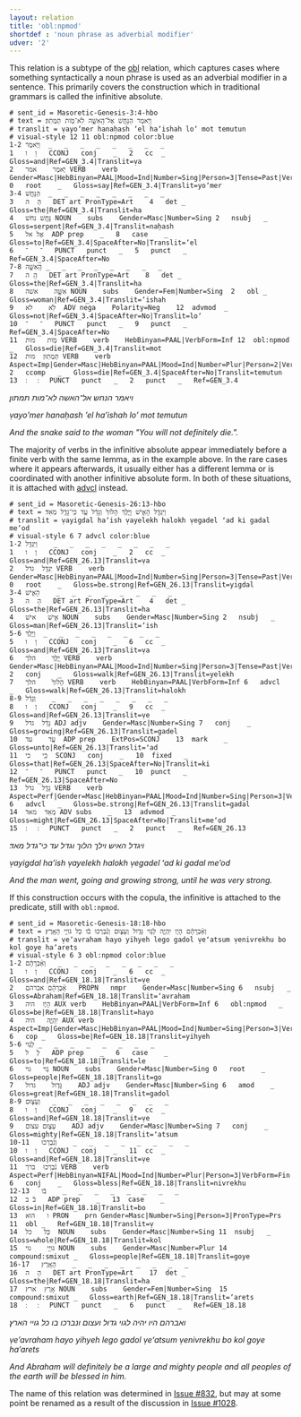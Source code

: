 ```yaml
---
layout: relation
title: 'obl:npmod'
shortdef : 'noun phrase as adverbial modifier'
udver: '2'
---
```


This relation is a subtype of the [obl]() relation, which captures cases where something syntactically a noun phrase is
used as an adverbial modifier in a sentence. This primarily covers the construction which in traditional grammars is called the infinitive absolute.

<!-- genesis 59 -->
~~~ conllu
# sent_id = Masoretic-Genesis-3:4-hbo
# text = וַיֹּ֥אמֶר הַנָּחָ֖שׁ אֶל־הָֽאִשָּׁ֑ה לֹֽא־מֹ֖ות תְּמֻתֽוּן׃
# translit = ṿayoʼmer hanaḥash ʼel haʼishah loʼ mot temutun
# visual-style 12 11 obl:npmod color:blue
1-2	וַיֹּ֥אמֶר	_	_	_	_	_	_	_	_
1	וַ	ו	CCONJ	conj	_	2	cc	_	Gloss=and|Ref=GEN_3.4|Translit=ṿa
2	יֹּ֥אמֶר	אמר	VERB	verb	Gender=Masc|HebBinyan=PAAL|Mood=Ind|Number=Sing|Person=3|Tense=Past|VerbForm=Fin	0	root	_	Gloss=say|Ref=GEN_3.4|Translit=yoʼmer
3-4	הַנָּחָ֖שׁ	_	_	_	_	_	_	_	_
3	הַ	ה	DET	art	PronType=Art	4	det	_	Gloss=the|Ref=GEN_3.4|Translit=ha
4	נָּחָ֖שׁ	נחשׁ	NOUN	subs	Gender=Masc|Number=Sing	2	nsubj	_	Gloss=serpent|Ref=GEN_3.4|Translit=naḥash
5	אֶל	אל	ADP	prep	_	8	case	_	Gloss=to|Ref=GEN_3.4|SpaceAfter=No|Translit=ʼel
6	־	־	PUNCT	punct	_	5	punct	_	Ref=GEN_3.4|SpaceAfter=No
7-8	הָֽאִשָּׁ֑ה	_	_	_	_	_	_	_	_
7	הָֽ	ה	DET	art	PronType=Art	8	det	_	Gloss=the|Ref=GEN_3.4|Translit=ha
8	אִשָּׁ֑ה	אשׁה	NOUN	subs	Gender=Fem|Number=Sing	2	obl	_	Gloss=woman|Ref=GEN_3.4|Translit=ʼishah
9	לֹֽא	לא	ADV	nega	Polarity=Neg	12	advmod	_	Gloss=not|Ref=GEN_3.4|SpaceAfter=No|Translit=loʼ
10	־	־	PUNCT	punct	_	9	punct	_	Ref=GEN_3.4|SpaceAfter=No
11	מֹ֖ות	מות	VERB	verb	HebBinyan=PAAL|VerbForm=Inf	12	obl:npmod	_	Gloss=die|Ref=GEN_3.4|Translit=mot
12	תְּמֻתֽוּן	מות	VERB	verb	Aspect=Imp|Gender=Masc|HebBinyan=PAAL|Mood=Ind|Number=Plur|Person=2|VerbForm=Fin	2	ccomp	_	Gloss=die|Ref=GEN_3.4|SpaceAfter=No|Translit=temutun
13	׃	׃	PUNCT	punct	_	2	punct	_	Ref=GEN_3.4

~~~

_ויאמר הנחש אל־האשה לא־מות תמתון׃_

_ṿayoʼmer hanaḥash ʼel haʼishah loʼ mot temutun_

_And the snake said to the woman "You will not definitely die."._

The majority of verbs in the infinitive absolute appear immediately before a finite verb with the same lemma, as in the example above.
In the rare cases where it appears afterwards, it usually either has a different lemma or is coordinated with another infinitive absolute form.
In both of these situations, it is attached with [advcl]() instead.

<!-- genesis 682 -->
~~~ conllu
# sent_id = Masoretic-Genesis-26:13-hbo
# text = וַיִּגְדַּ֖ל הָאִ֑ישׁ וַיֵּ֤לֶךְ הָלֹוךְ֙ וְגָדֵ֔ל עַ֥ד כִּֽי־גָדַ֖ל מְאֹֽד׃
# translit = ṿayigdal haʼish ṿayelekh halokh ṿegadel ʻad ki gadal meʼod
# visual-style 6 7 advcl color:blue
1-2	וַיִּגְדַּ֖ל	_	_	_	_	_	_	_	_
1	וַ	ו	CCONJ	conj	_	2	cc	_	Gloss=and|Ref=GEN_26.13|Translit=ṿa
2	יִּגְדַּ֖ל	גדל	VERB	verb	Gender=Masc|HebBinyan=PAAL|Mood=Ind|Number=Sing|Person=3|Tense=Past|VerbForm=Fin	0	root	_	Gloss=be.strong|Ref=GEN_26.13|Translit=yigdal
3-4	הָאִ֑ישׁ	_	_	_	_	_	_	_	_
3	הָ	ה	DET	art	PronType=Art	4	det	_	Gloss=the|Ref=GEN_26.13|Translit=ha
4	אִ֑ישׁ	אישׁ	NOUN	subs	Gender=Masc|Number=Sing	2	nsubj	_	Gloss=man|Ref=GEN_26.13|Translit=ʼish
5-6	וַיֵּ֤לֶךְ	_	_	_	_	_	_	_	_
5	וַ	ו	CCONJ	conj	_	6	cc	_	Gloss=and|Ref=GEN_26.13|Translit=ṿa
6	יֵּ֤לֶךְ	הלך	VERB	verb	Gender=Masc|HebBinyan=PAAL|Mood=Ind|Number=Sing|Person=3|Tense=Past|VerbForm=Fin	2	conj	_	Gloss=walk|Ref=GEN_26.13|Translit=yelekh
7	הָלֹוךְ֙	הלך	VERB	verb	HebBinyan=PAAL|VerbForm=Inf	6	advcl	_	Gloss=walk|Ref=GEN_26.13|Translit=halokh
8-9	וְגָדֵ֔ל	_	_	_	_	_	_	_	_
8	וְ	ו	CCONJ	conj	_	9	cc	_	Gloss=and|Ref=GEN_26.13|Translit=ṿe
9	גָדֵ֔ל	גדל	ADJ	adjv	Gender=Masc|Number=Sing	7	conj	_	Gloss=growing|Ref=GEN_26.13|Translit=gadel
10	עַ֥ד	עד	ADP	prep	ExtPos=SCONJ	13	mark	_	Gloss=unto|Ref=GEN_26.13|Translit=ʻad
11	כִּֽי	כי	SCONJ	conj	_	10	fixed	_	Gloss=that|Ref=GEN_26.13|SpaceAfter=No|Translit=ki
12	־	־	PUNCT	punct	_	10	punct	_	Ref=GEN_26.13|SpaceAfter=No
13	גָדַ֖ל	גדל	VERB	verb	Aspect=Perf|Gender=Masc|HebBinyan=PAAL|Mood=Ind|Number=Sing|Person=3|VerbForm=Fin	6	advcl	_	Gloss=be.strong|Ref=GEN_26.13|Translit=gadal
14	מְאֹֽד	מאד	ADV	subs	_	13	advmod	_	Gloss=might|Ref=GEN_26.13|SpaceAfter=No|Translit=meʼod
15	׃	׃	PUNCT	punct	_	2	punct	_	Ref=GEN_26.13

~~~

_ויגדל האיש וילך הלוך וגדל עד כי־גדל מאד׃_

_ṿayigdal haʼish ṿayelekh halokh ṿegadel ʻad ki gadal meʼod_

_And the man went, going and growing strong, until he was very strong._

If this construction occurs with the copula, the infinitive is attached to the predicate, still with `obl:npmod`.

<!-- genesis 424 -->
~~~ conllu
# sent_id = Masoretic-Genesis-18:18-hbo
# text = וְאַ֨בְרָהָ֔ם הָיֹ֧ו יִֽהְיֶ֛ה לְגֹ֥וי גָּדֹ֖ול וְעָצ֑וּם וְנִ֨בְרְכוּ בֹ֔ו כֹּ֖ל גֹּויֵ֥י הָאָֽרֶץ׃
# translit = ṿeʼavraham hayo yihyeh lego gadol ṿeʻatsum ṿenivrekhu bo kol goye haʼarets
# visual-style 6 3 obl:npmod color:blue
1-2	וְאַ֨בְרָהָ֔ם	_	_	_	_	_	_	_	_
1	וְ	ו	CCONJ	conj	_	6	cc	_	Gloss=and|Ref=GEN_18.18|Translit=ṿe
2	אַ֨בְרָהָ֔ם	אברהם	PROPN	nmpr	Gender=Masc|Number=Sing	6	nsubj	_	Gloss=Abraham|Ref=GEN_18.18|Translit=ʼavraham
3	הָיֹ֧ו	היה	AUX	verb	HebBinyan=PAAL|VerbForm=Inf	6	obl:npmod	_	Gloss=be|Ref=GEN_18.18|Translit=hayo
4	יִֽהְיֶ֛ה	היה	AUX	verb	Aspect=Imp|Gender=Masc|HebBinyan=PAAL|Mood=Ind|Number=Sing|Person=3|VerbForm=Fin	6	cop	_	Gloss=be|Ref=GEN_18.18|Translit=yihyeh
5-6	לְגֹ֥וי	_	_	_	_	_	_	_	_
5	לְ	ל	ADP	prep	_	6	case	_	Gloss=to|Ref=GEN_18.18|Translit=le
6	גֹ֥וי	גוי	NOUN	subs	Gender=Masc|Number=Sing	0	root	_	Gloss=people|Ref=GEN_18.18|Translit=go
7	גָּדֹ֖ול	גדול	ADJ	adjv	Gender=Masc|Number=Sing	6	amod	_	Gloss=great|Ref=GEN_18.18|Translit=gadol
8-9	וְעָצ֑וּם	_	_	_	_	_	_	_	_
8	וְ	ו	CCONJ	conj	_	9	cc	_	Gloss=and|Ref=GEN_18.18|Translit=ṿe
9	עָצ֑וּם	עצום	ADJ	adjv	Gender=Masc|Number=Sing	7	conj	_	Gloss=mighty|Ref=GEN_18.18|Translit=ʻatsum
10-11	וְנִ֨בְרְכוּ	_	_	_	_	_	_	_	_
10	וְ	ו	CCONJ	conj	_	11	cc	_	Gloss=and|Ref=GEN_18.18|Translit=ṿe
11	נִ֨בְרְכוּ	ברך	VERB	verb	Aspect=Perf|HebBinyan=NIFAL|Mood=Ind|Number=Plur|Person=3|VerbForm=Fin	6	conj	_	Gloss=bless|Ref=GEN_18.18|Translit=nivrekhu
12-13	בֹ֔ו	_	_	_	_	_	_	_	_
12	בֹ֔	ב	ADP	prep	_	13	case	_	Gloss=in|Ref=GEN_18.18|Translit=bo
13	ו	הוא	PRON	prn	Gender=Masc|Number=Sing|Person=3|PronType=Prs	11	obl	_	Ref=GEN_18.18|Translit=ṿ
14	כֹּ֖ל	כל	NOUN	subs	Gender=Masc|Number=Sing	11	nsubj	_	Gloss=whole|Ref=GEN_18.18|Translit=kol
15	גֹּויֵ֥י	גוי	NOUN	subs	Gender=Masc|Number=Plur	14	compound:smixut	_	Gloss=people|Ref=GEN_18.18|Translit=goye
16-17	הָאָֽרֶץ	_	_	_	_	_	_	_	_
16	הָ	ה	DET	art	PronType=Art	17	det	_	Gloss=the|Ref=GEN_18.18|Translit=ha
17	אָֽרֶץ	ארץ	NOUN	subs	Gender=Fem|Number=Sing	15	compound:smixut	_	Gloss=earth|Ref=GEN_18.18|Translit=ʼarets
18	׃	׃	PUNCT	punct	_	6	punct	_	Ref=GEN_18.18

~~~

_ואברהם היו יהיה לגוי גדול ועצום ונברכו בו כל גויי הארץ׃_

_ṿeʼavraham hayo yihyeh lego gadol ṿeʻatsum ṿenivrekhu bo kol goye haʼarets_

_And Abraham will definitely be a large and mighty people and all peoples of the earth will be blessed in him._

The name of this relation was determined in [Issue #832](https://github.com/UniversalDependencies/docs/issues/832), but may at some point be renamed as a result of the discussion in [Issue #1028](https://github.com/UniversalDependencies/docs/issues/1028).

<!-- Interlanguage links updated Po 11. listopadu 2024, 20:11:20 CET -->
